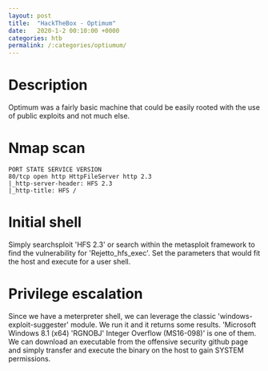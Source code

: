 ```yaml
---
layout: post
title:  "HackTheBox - Optimum"
date:   2020-1-2 00:10:00 +0000
categories: htb
permalink: /:categories/optiumum/
---
```

# Description
Optimum was a fairly basic machine that could be easily rooted with the use of public exploits and not much else. 
# Nmap scan
```
PORT STATE SERVICE VERSION
80/tcp open http HttpFileServer http 2.3
|_http-server-header: HFS 2.3
|_http-title: HFS /
```

# Initial shell
Simply searchsploit 'HFS 2.3' or search within the metasploit framework to find the vulnerability for 'Rejetto_hfs_exec'. Set the parameters that would fit the host and execute for a user shell.
# Privilege escalation
Since we have a meterpreter shell, we can leverage the classic 'windows-exploit-suggester' module. We run it and it returns some results. 'Microsoft Windows 8.1 (x64) 'RGNOBJ' Integer Overflow (MS16-098)' is one of them. 
We can download an executable from the offensive security github page and simply transfer and execute the binary on the host to gain SYSTEM permissions.


